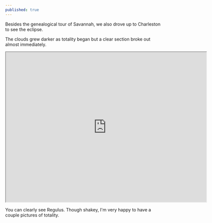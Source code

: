 ```yaml
---
published: true
---
```


Besides the genealogical tour of Savannah, we also drove up to Charleston to see the eclipse. 

The clouds grew darker as totality began but a clear section broke out almost immediately.

<iframe src="https://drive.google.com/file/d/1I4X3_VUUAOf3gUOCQkwmZBWyUwgKaTZlFg/preview" width="640" height="480"></iframe>

You can clearly see Regulus. Though shakey, I'm very happy to have a couple pictures of totality.
